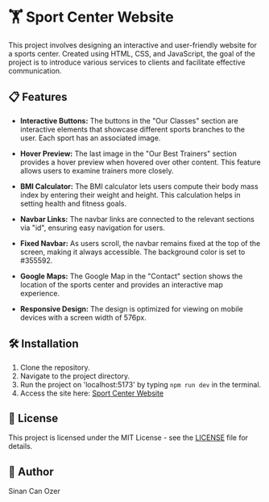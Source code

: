 # 🏋️ Sport Center Website

This project involves designing an interactive and user-friendly website for a sports center. Created using HTML, CSS, and JavaScript, the goal of the project is to introduce various services to clients and facilitate effective communication.

## 📋 Features

- **Interactive Buttons:** The buttons in the "Our Classes" section are interactive elements that showcase different sports branches to the user. Each sport has an associated image.

- **Hover Preview:** The last image in the "Our Best Trainers" section provides a hover preview when hovered over other content. This feature allows users to examine trainers more closely.

- **BMI Calculator:** The BMI calculator lets users compute their body mass index by entering their weight and height. This calculation helps in setting health and fitness goals.

- **Navbar Links:** The navbar links are connected to the relevant sections via "id", ensuring easy navigation for users.

- **Fixed Navbar:** As users scroll, the navbar remains fixed at the top of the screen, making it always accessible. The background color is set to #355592.

- **Google Maps:** The Google Map in the "Contact" section shows the location of the sports center and provides an interactive map experience.

- **Responsive Design:** The design is optimized for viewing on mobile devices with a screen width of 576px.

## 🛠️ Installation

1. Clone the repository.
2. Navigate to the project directory.
3. Run the project on 'localhost:5173' by typing `npm run dev` in the terminal.
4. Access the site here: [Sport Center Website](https://rabiacagli.github.io/Sport-Center/)

## 📝 License

This project is licensed under the MIT License - see the [LICENSE](LICENSE) file for details.

## 👤 Author

Sinan Can Ozer

